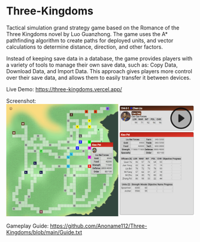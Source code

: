 # Three-Kingdoms
Tactical simulation grand strategy game based on the Romance of the Three Kingdoms novel by Luo Guanzhong. The game uses the A* pathfinding algorithm to create paths for deployed units, and vector calculations to determine distance, direction, and other factors.

Instead of keeping save data in a database, the game provides players with a variety of tools to manage their own save data, such as: Copy Data, Download Data, and Import Data. This approach gives players more control over their save data, and allows them to easily transfer it between devices.

Live Demo: https://three-kingdoms.vercel.app/

Screenshot:
<br />
<a href="https://anoname112.github.io/Three-Kingdoms/">
   <img src="https://raw.githubusercontent.com/Anoname112/Three-Kingdoms/main/ss.png" title="Three Kingdoms">
</a>

Gameplay Guide: https://github.com/Anoname112/Three-Kingdoms/blob/main/Guide.txt
